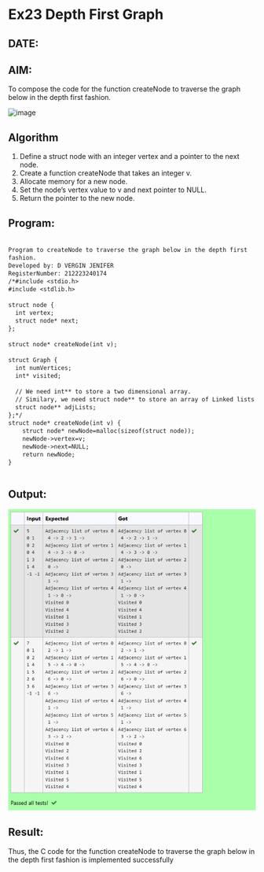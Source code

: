 # Ex23 Depth First Graph
## DATE:
## AIM:
To compose the code for the function createNode to traverse the graph below in the depth first fashion.

![image](https://github.com/user-attachments/assets/63552824-d0a3-49c6-a473-6db27d1f03e4)

## Algorithm
1. Define a struct node with an integer vertex and a pointer to the next node.
2. Create a function createNode that takes an integer v.
3. Allocate memory for a new node.
4. Set the node’s vertex value to v and next pointer to NULL.
5. Return the pointer to the new node.

## Program:
```

Program to createNode to traverse the graph below in the depth first fashion.
Developed by: D VERGIN JENIFER
RegisterNumber: 212223240174
/*#include <stdio.h>
#include <stdlib.h>

struct node {
  int vertex;
  struct node* next;
};

struct node* createNode(int v);

struct Graph {
  int numVertices;
  int* visited;

  // We need int** to store a two dimensional array.
  // Similary, we need struct node** to store an array of Linked lists
  struct node** adjLists;
};*/
struct node* createNode(int v) {
    struct node* newNode=malloc(sizeof(struct node));
    newNode->vertex=v;
    newNode->next=NULL;
    return newNode;
}


```

## Output:

![output](img/dfs.png)

## Result:
Thus, the C code for the function createNode to traverse the graph below in the depth first fashion is implemented successfully
